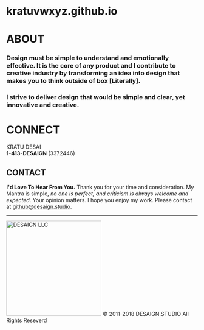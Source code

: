 # kratuvwxyz.github.io

# ABOUT

### Design must be simple to understand and emotionally effective. It is the core of any product and I contribute to creative industry by transforming an idea into design that makes you to think outside of box [Literally]. 

### I strive to deliver design that would be simple and clear, yet innovative and creative.

# CONNECT

KRATU DESAI<br/>
**1-413-DESAIGN** (3372446)

## CONTACT

**I'd Love To Hear From You.**
Thank you for your time and consideration. My Mantra is simple, *no one is perfect, and criticism is always welcome and expected*. Your opinion matters. I hope you enjoy my work. Please contact at <a href="mailto:github@desaign.studio?Subject=Message from Github">github@desaign.studio</a>.

<hr/>

<img src="https://kratuvwxyz.github.io/assets/images/footer/DESAIGNLLC.svg" alt="DESAIGN LLC" width="250px"/> &copy; 2011-2018 <a href="http://desaign.studio" target="_blank" style="text-decoration:none;">DESAIGN.STUDIO</a> All Rights Reseverd



